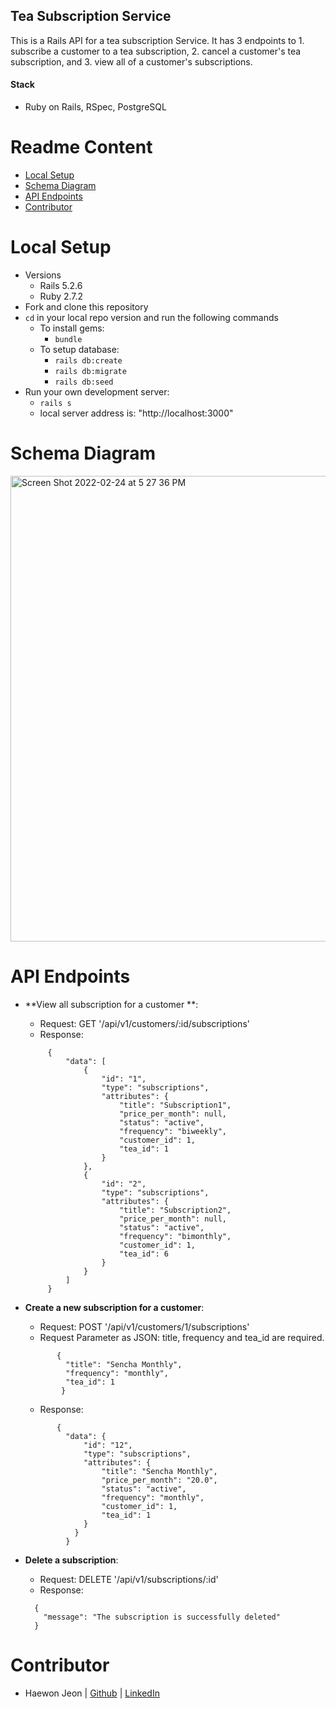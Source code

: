 ## Tea Subscription Service

This is a Rails API for a tea subscription Service. It has 3 endpoints to 1. subscribe a customer to a tea subscription, 2. cancel a customer's tea subscription, and 3. view all of a customer's subscriptions.     


#### Stack
- Ruby on Rails, RSpec, PostgreSQL


# Readme Content
- [Local Setup](#local-setup)
- [Schema Diagram](#schema-diagram)
- [API Endpoints](#api-endpoints)
- [Contributor](#contributor)

# Local Setup
- Versions
  - Rails 5.2.6
  - Ruby 2.7.2
- Fork and clone this repository
- `cd` in your local repo version and run the following commands
  - To install gems:
    -  `bundle`
  - To setup database:
    - `rails db:create`
    - `rails db:migrate`
    - `rails db:seed`
- Run your own development server:
  - `rails s`
  - local server address is:  "http://localhost:3000" 

# Schema Diagram

<img width="745" alt="Screen Shot 2022-02-24 at 5 27 36 PM" src="https://user-images.githubusercontent.com/86392608/155630313-2fcb895d-3aff-402f-a44b-6ba02f3f64b6.png">


# API Endpoints

  - **View all subscription for a customer **: 
    - Request: GET '/api/v1/customers/:id/subscriptions'
    - Response:
     ```
          {
              "data": [
                  {
                      "id": "1",
                      "type": "subscriptions",
                      "attributes": {
                          "title": "Subscription1",
                          "price_per_month": null,
                          "status": "active",
                          "frequency": "biweekly",
                          "customer_id": 1,
                          "tea_id": 1
                      }
                  },
                  {
                      "id": "2",
                      "type": "subscriptions",
                      "attributes": {
                          "title": "Subscription2",
                          "price_per_month": null,
                          "status": "active",
                          "frequency": "bimonthly",
                          "customer_id": 1,
                          "tea_id": 6
                      }
                  }
              ]
          }
      ```
 - **Create a new subscription for a customer**: 
    - Request: POST '/api/v1/customers/1/subscriptions'
    - Request Parameter as JSON: title, frequency and tea_id are required.
     ```
            {
              "title": "Sencha Monthly",
              "frequency": "monthly",
              "tea_id": 1
             }
     ```
    - Response:
     ```
            {
              "data": {
                  "id": "12",
                  "type": "subscriptions",
                  "attributes": {
                      "title": "Sencha Monthly",
                      "price_per_month": "20.0",
                      "status": "active",
                      "frequency": "monthly",
                      "customer_id": 1,
                      "tea_id": 1
                  }
                }
              }
    ```
  
 - **Delete a subscription**: 
    - Request: DELETE '/api/v1/subscriptions/:id'
    - Response:
    ```
      {
        "message": "The subscription is successfully deleted"
      }
    ```

# Contributor
- Haewon Jeon      |  [Github](https://github.com/haewonito)   |   [LinkedIn](linkedin.com/in/haewonito)
